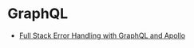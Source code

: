 # GraphQL

+ [Full Stack Error Handling with GraphQL and Apollo](https://blog.apollographql.com/full-stack-error-handling-with-graphql-apollo-5c12da407210)